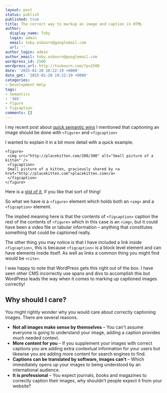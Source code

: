 ```yaml
---
layout: post
status: publish
published: true
title: The correct way to markup an image and caption in HTML
author:
  display_name: Toby
  login: admin
  email: toby.osbourn@googlemail.com
  url: ''
author_login: admin
author_email: toby.osbourn@googlemail.com
wordpress_id: 2500
wordpress_url: http://tosbourn.com/?p=2500
date: '2015-01-20 20:22:19 +0000'
date_gmt: '2015-01-20 19:22:19 +0000'
categories:
- Development Help
tags:
- Semantics
- '365'
- Figure
- Figcaption
comments: []
---
```

<p>I my recent post about <a title="Quick Semantic Wins" href="http://tosbourn.com/quick-semantic-wins/">quick semantic wins</a> I mentioned that captioning an image should be done with <code>&lt;figure&gt;</code> and <code>&lt;figcaption&gt;</code></p>
<p>I wanted to explain it in a bit more detail with a quick example.</p>
<pre><code>&lt;figure&gt;
 &lt;img src="http://placekitten.com/200/300" alt="Small picture of a kitten" /&gt;
 &lt;figcaption&gt;
 Small picture of a kitten, graciously shared by &lt;a href="http://placekitten.com"&gt;placekitten.com&lt;/a&gt;
 &lt;/figcaption&gt;
&lt;/figure&gt;
</code></pre>
<p>Here is a <a href="https://gist.github.com/tosbourn/bf20e0a6d122b5b89643">gist of it</a>, if you like that sort of thing!</p>
<p>So what we have is a <code>&lt;figure&gt;</code> element which holds both an <code>&lt;img&gt;</code> and a <code>&lt;figcaption&gt;</code> element.</p>
<p>The implied meaning here is that the contents of <code>&lt;figcaption&gt;</code> caption the rest of the contents of <code>&lt;figure&gt;</code> which in this case is an <code>&lt;img&gt;</code>, but it could have been a video file or tabular information – anything that constitutes something that could be captioned really.</p>
<p>The other thing you may notice is that I have included a link inside <code>&lt;figcaption&gt;</code>, this is because <code>&lt;figcaption&gt;</code> is a block level element and can have elements inside itself. As well as links a common thing you might find would be <code>&lt;cite&gt;</code>.</p>
<p>I was happy to note that WordPress gets this right out of the box. I have seen other CMS incorrectly use spans and divs to accomplish this but WordPress leads the way when it comes to marking up captioned images correctly!</p>
<h2>Why should I care?</h2>
<p>You might rightly wonder why you would care about correctly captioning images. There are several reasons.</p>
<ul>
<li><strong>Not all images make sense by themselves</strong> – You can't assume everyone is going to understand your image, adding a caption provides much needed context.</li>
<li><strong>More content for you</strong> – If you supplement your images with correct captions you are adding extra contextual information for your users but likewise you are adding more content for search engines to find.</li>
<li><strong>Captions can be translated by software, images can't</strong> – Which immediately opens up your images to being understood by an international audience.</li>
<li><strong>It is professional</strong> – You expect journals, books and magazines to correctly caption their images, why shouldn't people expect it from your website?</li>
</ul>
